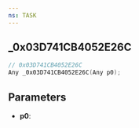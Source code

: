 ```yaml
---
ns: TASK
---
```

## _0x03D741CB4052E26C

```c
// 0x03D741CB4052E26C
Any _0x03D741CB4052E26C(Any p0);
```

## Parameters
* **p0**:
